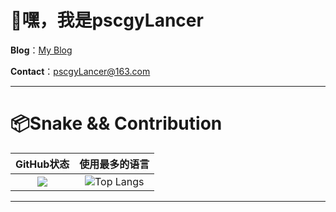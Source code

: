# 👋嘿，我是pscgyLancer

**Blog**：[My Blog](https://pscgyLancer.site)

**Contact**：pscgyLancer@163.com

---

# 📦Snake && Contribution
|                          GitHub状态                          |                        使用最多的语言                        |
| :----------------------------------------------------------: | :----------------------------------------------------------: |
| ![](https://github-readme-stats.vercel.app/api/?username=pscgyLancer&show_icons=true&title_color=fff&icon_color=79ff97&text_color=9f9f9f&bg_color=151515) | ![Top Langs](https://github-readme-stats.vercel.app/api/top-langs/?username=pscgyLancer) |

---

